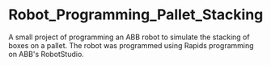 # Robot_Programming_Pallet_Stacking

A small project of programming an ABB robot to simulate the stacking of boxes on a pallet. The robot was programmed using Rapids programming on ABB's RobotStudio.